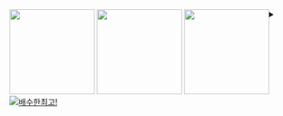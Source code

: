 
<a href="https://music.youtube.com/watch?v=mMDaXgDNeH0&feature=share">
  <div style="float:left;">
  <img height="150" src="https://pbs.twimg.com/profile_images/542481002736521217/dnjeUrSv_400x400.png" />
  <img height="150" src="https://ohfun.net/contents/article/images/2016/0603/1464922688034101.jpeg" />
  <img height="150" src="https://post-phinf.pstatic.net/MjAxNzA5MjdfNTcg/MDAxNTA2NDQ3ODgzNTk3.l71KQJfQXouQEIZLTRpBKDoxYA6dxMotQwmjpiiDQqkg.K56gtZ8-4As4XLcNyLeM21CBTFV4VcCo9UVMim3DjWMg.JPEG/maxresdefault_%281%29.jpg?type=w1200" />
  </div>

</a>

<details>
  <summary> </summary>

  > 야....돈\
  > 야도....란  
</details>

[![배수한최고!](https://github-readme-stats.vercel.app/api?username=tbvjaos510&show_icons=true&hide_border=true&count_private=true)](https://github.com/SoohanBae)

